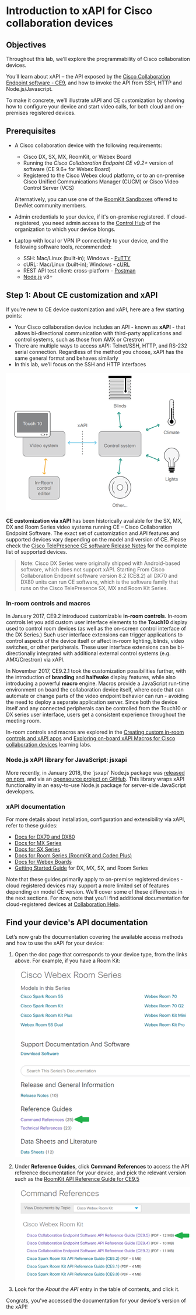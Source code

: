 # Introduction to xAPI for Cisco collaboration devices

## Objectives

Throughout this lab, we’ll explore the programmability of Cisco collaboration devices.

You’ll learn about xAPI – the API exposed by the [Cisco Collaboration Endpoint software - CE9](https://www.cisco.com/c/dam/en/us/td/docs/telepresence/endpoint/software/ce9/release-notes/ce-software-release-notes-ce9.pdf), and how to invoke the API from SSH, HTTP and Node.js/Javascript.

To make it concrete, we’ll illustrate xAPI and CE customization by showing how to configure your device and start video calls, for both cloud and on-premises registered devices.

## Prerequisites

* A Cisco collaboration device with the following requirements:
  - Cisco DX, SX, MX, RoomKit, or Webex Board
  - Running the _Cisco Collaboration Endpoint CE v9.2+_ version of software (CE 9.6+ for Webex Board)
  - Registered to the Cisco Webex cloud platform, or to an on-premise Cisco Unified Communications Manager (CUCM) or Cisco Video Control Server (VCS) 

  Alternatively, you can use one of the [RoomKit Sandboxes](https://github.com/CiscoDevNet/awesome-xapi#sandboxes) offered to DevNet community members.

* Admin credentials to your device, if it's on-premise registered. If cloud-registered, you need admin access to the [Control Hub](https://admin.webex.com/login) of the organization to which your device blongs.

* Laptop with local or VPN IP connectivity to your device, and the following software tools, recommended:
  - SSH: Mac/Linux (built-in); Windows - [PuTTY](https://www.putty.org/)
  - cURL: Mac/Linux (built-in); Windows - [cURL](https://curl.haxx.se/)
  - REST API test client: cross-platform - [Postman](https://www.getpostman.com/)
  - [Node.js](https://nodejs.org/en/) v8+ 

## Step 1: About CE customization and xAPI

If you’re new to CE device customization and xAPI, here are a few starting points:

- Your Cisco collaboration device includes an API - known as **xAPI** - that allows bi-directional communication with third-party applications and control systems, such as those from AMX or Crestron
- There are multiple ways to access xAPI: Telnet/SSH, HTTP, and RS-232 serial connection. Regardless of the method you choose, xAPI has the same general format and behaves similarly
- In this lab, we’ll focus on the SSH and HTTP interfaces

![Big picture](assets/images/step1-architecture.png)

**CE customization via xAPI** has been historically available for the SX, MX, DX and Room Series video systems running CE – Cisco Collaboration Endpoint Software.
The exact set of customization and API features and supported devices vary depending on the model and version of CE. Please check the [Cisco TelePresence CE software Release Notes](https://www.cisco.com/c/dam/en/us/td/docs/telepresence/endpoint/software/ce9/release-notes/ce-software-release-notes-ce9.pdf) for the complete list of supported devices.

>Note: Cisco DX Series were originally shipped with Android-based software, which does not support xAPI. Starting From Cisco Collaboration Endpoint software version 8.2 (CE8.2) all DX70 and DX80 units can run CE software, which is the software family that runs on the Cisco TelePresence SX, MX and Room Kit Series.

### In-room controls and macros

In January 2017, CE9.2 introduced customizable **in-room controls**. In-room controls let you add custom user interface elements to the **Touch10** display used to control room devices (as well as the on-screen control interface of the DX Series.) Such user interface extensions can trigger applications to control aspects of the device itself or affect in-room lighting, blinds, video switches, or other peripherals. These user interface extensions can be bi-directionally integrated with additional external control systems (e.g. AMX/Crestron) via xAPI.

In November 2017, CE9.2.1 took the customization possibilities further, with the introduction of **branding** and **halfwake** display features, while also introducing a powerful **macro** engine. Macros provide a JavaScript run-time environment on board the collaboration device itself, where code that can automate or change parts of the video endpoint behavior can run - avoiding the need to deploy a separate application server. Since both the device itself and any connected peripherals can be controlled from the Touch10 or DX series user interface, users get a consistent experience throughout the meeting room.

In-room controls and macros are explored in the [Creating custom in-room controls and xAPI apps](https://learninglabs.cisco.com/lab/collab-xapi-controls/step/1) and [Exploring on-board xAPI Macros for Cisco collaboration devices](https://learninglabs.cisco.com/lab/collab-xapi-macros/step/1) learning labs.

### Node.js xAPI library for JavaScript: jsxapi

More recently, in January 2018, the 'jsxapi' Node.js package was [released on npm](https://www.npmjs.com/package/jsxapi), and via an [opensource project on GitHub](https://github.com/cisco-ce/jsxapi). This library wraps xAPI functionality in an easy-to-use Node.js package for server-side JavaScript developers.

### xAPI documentation

For more details about installation, configuration and extensibility via xAPI, refer to these guides:

- [Docs for DX70 and DX80](http://www.cisco.com/go/dx-docs)
- [Docs for MX Series](http://www.cisco.com/go/mx-docs)
- [Docs for SX Series](http://www.cisco.com/go/sx-docs)
- [Docs for Room Series (RoomKit and Codec Plus)](http://www.cisco.com/go/roomkit-docs)
- [Docs for Webex Boards](https://www.cisco.com/c/en/us/support/collaboration-endpoints/spark-board/tsd-products-support-series-home.html)
- [Getting Started Guide](https://www.cisco.com/c/dam/en/us/td/docs/telepresence/endpoint/ce95/dx70-dx80-sx10-sx20-sx80-mx200g2-mx300g2-mx700-mx800-room-kit-getting-started-guide-ce95.pdf) for DX, MX, SX, and Room Series

Note that these guides primarily apply to on-premise registered devices - cloud registered devices may support a more limited set of features depending on model CE version. We’ll cover some of these differences in the next sections. For now, note that you’ll find additional documentation for cloud-registered devices at [Collaboration Help](https://collaborationhelp.cisco.com/article/en-us/jkhs20).

## Find your device's API documentation

Let’s now grab the documentation covering the available access methods and how to use the xAPI for your device:

1. Open the doc page that corresponds to your device type, from the links above. For example, if you have a Room Kit:
    
    ![Guides](assets/images/step1-guides.png)

2. Under **Reference Guides**, click **Command References** to access the API reference documentation for your device, and pick the relevant version such as the [RoomKit API Reference Guide for CE9.5](https://www.cisco.com/c/dam/en/us/td/docs/telepresence/endpoint/ce95/collaboration-endpoint-software-api-reference-guide-ce95.pdf)

    ![API reference](assets/images/step1-api-reference.png)

3. Look for the _About the API_ entry in the table of contents, and click it.

Congrats, you've accessed the documentation for your device's version of the xAPI!
